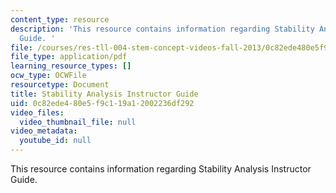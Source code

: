 ```yaml
---
content_type: resource
description: 'This resource contains information regarding Stability Analysis Instructor
  Guide. '
file: /courses/res-tll-004-stem-concept-videos-fall-2013/0c82ede480e5f9c119a12002236df292_MITRES_TLL-004F13_StbAl_IG.pdf
file_type: application/pdf
learning_resource_types: []
ocw_type: OCWFile
resourcetype: Document
title: Stability Analysis Instructor Guide
uid: 0c82ede4-80e5-f9c1-19a1-2002236df292
video_files:
  video_thumbnail_file: null
video_metadata:
  youtube_id: null
---
```

This resource contains information regarding Stability Analysis Instructor Guide. 

